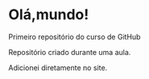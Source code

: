 # Olá,mundo!
 Primeiro repositório do curso de GitHub

 Repositório criado durante uma aula.

  Adicionei diretamente no site.
